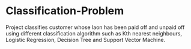 # Classification-Problem
Project classifies customer whose laon has been paid off and unpaid off using different classification algorithm such as Kth nearest neighbours, Logistic Regression, Decision Tree and Support Vector Machine.   
